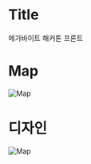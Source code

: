 # Title
메가바이트 해커톤 프론트

# Map
![Map](https://user-images.githubusercontent.com/66263916/224200769-9503d4c0-c5ef-4eff-9e69-fae04ad8f9dc.png)

# 디자인
![Map](https://user-images.githubusercontent.com/66263916/224200796-1d583567-4bcd-4258-9119-9cc6f1af1449.png)
